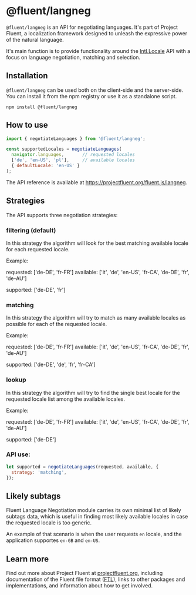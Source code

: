 # @fluent/langneg

`@fluent/langneg` is an API for negotiating languages. It's part of Project
Fluent, a localization framework designed to unleash the expressive power of
the natural language.

It's main function is to provide functionality around the [Intl.Locale][] API
with a focus on language negotiation, matching and selection.


## Installation

`@fluent/langneg` can be used both on the client-side and the server-side.
You can install it from the npm registry or use it as a standalone script.

    npm install @fluent/langneg


## How to use

```javascript
import { negotiateLanguages } from '@fluent/langneg';

const supportedLocales = negotiateLanguages(
  navigator.languages,       // requested locales
  ['de', 'en-US', 'pl'],     // available locales
  { defaultLocale: 'en-US' }
);
```

The API reference is available at
https://projectfluent.org/fluent.js/langneg.

## Strategies

The API supports three negotiation strategies:

### filtering (default)

In this strategy the algorithm will look for the best matching available
locale for each requested locale.

Example:

requested: ['de-DE', 'fr-FR']
available: ['it', 'de', 'en-US', 'fr-CA', 'de-DE', 'fr', 'de-AU']

supported: ['de-DE', 'fr']

### matching

In this strategy the algorithm will try to match as many available locales
as possible for each of the requested locale.

Example:

requested: ['de-DE', 'fr-FR']
available: ['it', 'de', 'en-US', 'fr-CA', 'de-DE', 'fr', 'de-AU']

supported: ['de-DE', 'de', 'fr', 'fr-CA']

### lookup

In this strategy the algorithm will try to find the single best locale
for the requested locale list among the available locales.

Example:

requested: ['de-DE', 'fr-FR']
available: ['it', 'de', 'en-US', 'fr-CA', 'de-DE', 'fr', 'de-AU']

supported: ['de-DE']

### API use:

```javascript
let supported = negotiateLanguages(requested, available, {
  strategy: 'matching',
});
```

## Likely subtags

Fluent Language Negotiation module carries its own minimal list of likely
subtags data, which is useful in finding most likely available locales
in case the requested locale is too generic.

An example of that scenario is when the user requests `en` locale, and
the application supportes `en-GB` and `en-US`.

## Learn more

Find out more about Project Fluent at [projectfluent.org][], including
documentation of the Fluent file format ([FTL][]), links to other packages and
implementations, and information about how to get involved.


[projectfluent.org]: https://projectfluent.org
[FTL]: https://projectfluent.org/fluent/guide/
[Intl.Locale]: https://github.com/tc39/proposal-intl-locale
